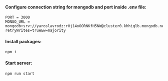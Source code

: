 #### Configure connection string for mongodb and port inside .env file:

    PORT = 3000
    MONGO_URL = mongodb+srv://yaroslavrodz:rHj14oOORNKfH5NW@cluster0.khhiqlb.mongodb.net/?retryWrites=true&w=majority

#### Install packages:

```
npm i
```

#### Start server:

    npm run start
